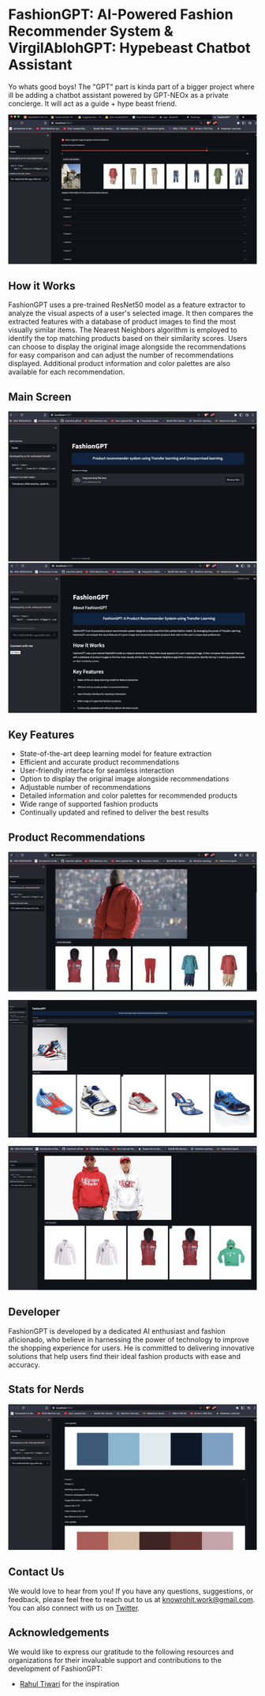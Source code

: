 # FashionGPT: AI-Powered Fashion Recommender System & VirgilAblohGPT: Hypebeast Chatbot Assistant

Yo whats good boys! The "GPT" part is kinda part of a bigger project where ill be adding a chatbot assistant powered by GPT-NEOx as a private concierge. It will act as a guide + hype beast friend. 

![Main Screen](images/new_iamge2.png) 

## How it Works

FashionGPT uses a pre-trained ResNet50 model as a feature extractor to analyze the visual aspects of a user's selected image. It then compares the extracted features with a database of product images to find the most visually similar items. The Nearest Neighbors algorithm is employed to identify the top matching products based on their similarity scores. Users can choose to display the original image alongside the recommendations for easy comparison and can adjust the number of recommendations displayed. Additional product information and color palettes are also available for each recommendation.

## Main Screen
![Main Screen](images/img2.png) 
![About](images/image1.png)

## Key Features

- State-of-the-art deep learning model for feature extraction
- Efficient and accurate product recommendations
- User-friendly interface for seamless interaction
- Option to display the original image alongside recommendations
- Adjustable number of recommendations
- Detailed information and color palettes for recommended products
- Wide range of supported fashion products
- Continually updated and refined to deliver the best results

## Product Recommendations
![Product Recommendations](images/img4.png)

![Product Recommendations](images/img5.png)

![Product Recommendations](images/img7.png)

## Developer

FashionGPT is developed by a dedicated AI enthusiast and fashion aficionado, who believe in harnessing the power of technology to improve the shopping experience for users. He is committed to delivering innovative solutions that help users find their ideal fashion products with ease and accuracy.

## Stats for Nerds
![Stats for Nerds](images/new_image.png)

## Contact Us

We would love to hear from you! If you have any questions, suggestions, or feedback, please feel free to reach out to us at knowrohit.work@gmail.com. You can also connect with us on [Twitter](https://twitter.com/knowrohit07).

## Acknowledgements

We would like to express our gratitude to the following resources and organizations for their invaluable support and contributions to the development of FashionGPT:

- [Rahul Tiwari](https://twitter.com/rahul_tiwari95) for the inspiration
